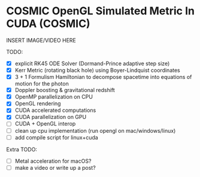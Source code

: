 # COSMIC OpenGL Simulated Metric In CUDA (COSMIC)

INSERT IMAGE/VIDEO HERE

TODO:

- [x] explicit RK45 ODE Solver (Dormand-Prince adaptive step size)
- [x] Kerr Metric (rotating black hole) using Boyer-Lindquist coordinates
- [x] 3 + 1 Formulism Hamiltonian to decompose spacetime into equations of motion for the photon
- [x] Doppler boosting & gravitational redshift
- [x] OpenMP parallelization on CPU
- [X] OpenGL rendering
- [X] CUDA accelerated computations
- [X] CUDA parallelization on GPU
- [ ] CUDA + OpenGL interop
- [ ] clean up cpu implementation (run opengl on mac/windows/linux)
- [ ] add compile script for linux+cuda

Extra TODO:
- [ ] Metal acceleration for macOS?
- [ ] make a video or write up a post?
